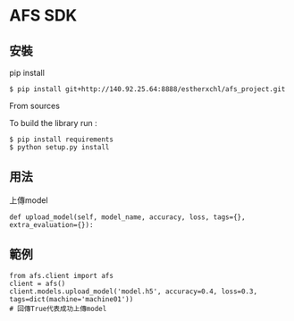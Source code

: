 # AFS SDK

## 安裝

pip install

```
$ pip install git+http://140.92.25.64:8888/estherxchl/afs_project.git
```

From sources

To build the library run :
```
$ pip install requirements
$ python setup.py install
```

## 用法

上傳model
```
def upload_model(self, model_name, accuracy, loss, tags={}, extra_evaluation={}):
```


## 範例

```
from afs.client import afs
client = afs()
client.models.upload_model('model.h5', accuracy=0.4, loss=0.3, tags=dict(machine='machine01'))
# 回傳True代表成功上傳model
```

